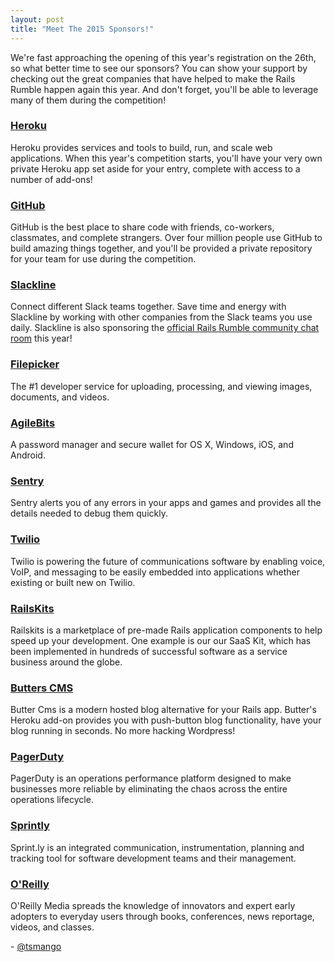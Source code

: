 ```yaml
---
layout: post
title: "Meet The 2015 Sponsors!"
---
```


We're fast approaching the opening of this year's registration on the 26th, so what better time to see our sponsors? You can show your support by checking out the great companies that have helped to make the Rails Rumble happen again this year. And don't forget, you'll be able to leverage many of them during the competition!

### [Heroku](https://signup.heroku.com/ruby?c=70130000001x9MS)

Heroku provides services and tools to build, run, and scale web applications. When this year's competition starts, you'll have your very own private Heroku app set aside for your entry, complete with access to a number of add-ons!

### [GitHub](http://github.com)

GitHub is the best place to share code with friends, co-workers, classmates, and complete strangers. Over four million people use GitHub to build amazing things together, and you'll be provided a private repository for your team for use during the competition.

### [Slackline](https://slackline.io/?utm_source=railsrumble&utm_medium=link&utm_campaign=railsrumble2015)

Connect different Slack teams together. Save time and energy with Slackline by working with other companies from the Slack teams you use daily. Slackline is also sponsoring the [official Rails Rumble community chat room](http://blog.railsrumble.com/2015/10/09/irc-out-slackline-in/) this year!

### [Filepicker](https://www.filepicker.com/?utm_source=railsrumble&utm_medium=sponsor)

The #1 developer service for uploading, processing, and viewing images, documents, and videos.

### [AgileBits](http://www.agilebits.com/)

A password manager and secure wallet for OS X, Windows, iOS, and Android.

### [Sentry](https://getsentry.com/for/rails/?utm_source=railsrumble&utm_medium=link&utm_campaign=railsrumble2015)

Sentry alerts you of any errors in your apps and games and provides all the details needed to debug them quickly.

### [Twilio](http://www.twilio.com/)

Twilio is powering the future of communications software by enabling voice, VoIP, and messaging to be easily embedded into applications whether existing or built new on Twilio.

### [RailsKits](https://railskits.com/?utm_source=railsrumble&utm_medium=link&utm_campaign=railsrumble2015)

Railskits is a marketplace of pre-made Rails application components to help speed up your development. One example is our our SaaS Kit, which has been implemented in hundreds of successful software as a service business around the globe.

### [Butters CMS](https://buttercms.com/?utm_source=railsrumble&utm_medium=railsrumble&utm_campain=railsrumble)

Butter Cms is a modern hosted blog alternative for your Rails app. Butter's Heroku add-on provides you with push-button blog functionality, have your blog running in seconds. No more hacking Wordpress!

### [PagerDuty](https://www.pagerduty.com)

PagerDuty is an operations performance platform designed to make businesses more reliable by eliminating the chaos across the entire operations lifecycle.

### [Sprintly](https://sprint.ly/?utm_source=railsrumble&utm_medium=logo&utm_campaign=2015_sponsorship)

Sprint.ly is an integrated communication, instrumentation, planning and tracking tool for software development teams and their management.

### [O'Reilly](http://www.oreilly.com)

O'Reilly Media spreads the knowledge of innovators and expert early adopters to everyday users through books, conferences, news reportage, videos, and classes.

\- [@tsmango](https://twitter.com/tsmango)
